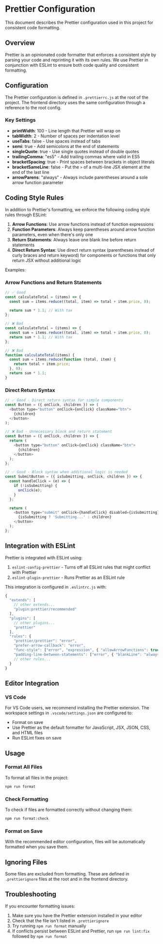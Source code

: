 # Prettier Configuration

This document describes the Prettier configuration used in this project for consistent code formatting.

## Overview

Prettier is an opinionated code formatter that enforces a consistent style by parsing your code and reprinting it with its own rules. We use Prettier in conjunction with ESLint to ensure both code quality and consistent formatting.

## Configuration

The Prettier configuration is defined in `.prettierrc.js` at the root of the project. The frontend directory uses the same configuration through a reference to the root config.

### Key Settings

- **printWidth**: 100 - Line length that Prettier will wrap on
- **tabWidth**: 2 - Number of spaces per indentation level
- **useTabs**: false - Use spaces instead of tabs
- **semi**: true - Add semicolons at the end of statements
- **singleQuote**: true - Use single quotes instead of double quotes
- **trailingComma**: "es5" - Add trailing commas where valid in ES5
- **bracketSpacing**: true - Print spaces between brackets in object literals
- **bracketSameLine**: false - Put the `>` of a multi-line JSX element at the end of the last line
- **arrowParens**: "always" - Always include parentheses around a sole arrow function parameter

## Coding Style Rules

In addition to Prettier's formatting, we enforce the following coding style rules through ESLint:

1. **Arrow Functions**: Use arrow functions instead of function expressions
2. **Function Parameters**: Always keep parentheses around arrow function parameters, even when there's only one
3. **Return Statements**: Always leave one blank line before return statements
4. **Direct Return Syntax**: Use direct return syntax (parentheses instead of curly braces and return keyword) for components or functions that only return JSX without additional logic

Examples:

### Arrow Functions and Return Statements

```javascript
// ✅ Good
const calculateTotal = (items) => {
  const sum = items.reduce((total, item) => total + item.price, 0);

  return sum * 1.1; // With tax
};

// ❌ Bad
const calculateTotal = (items) => {
  const sum = items.reduce((total, item) => total + item.price, 0);
  return sum * 1.1; // With tax
};

// ❌ Bad
function calculateTotal(items) {
  const sum = items.reduce(function (total, item) {
    return total + item.price;
  }, 0);
  return sum * 1.1;
}
```

### Direct Return Syntax

```javascript
// ✅ Good - Direct return syntax for simple components
const Button = ({ onClick, children }) => (
  <button type="button" onClick={onClick} className="btn">
    {children}
  </button>
);

// ❌ Bad - Unnecessary block and return statement
const Button = ({ onClick, children }) => {
  return (
    <button type="button" onClick={onClick} className="btn">
      {children}
    </button>
  );
};

// ✅ Good - Block syntax when additional logic is needed
const SubmitButton = ({ isSubmitting, onClick, children }) => {
  const handleClick = (e) => {
    if (!isSubmitting) {
      onClick(e);
    }
  };

  return (
    <button type="submit" onClick={handleClick} disabled={isSubmitting}>
      {isSubmitting ? 'Submitting...' : children}
    </button>
  );
};
```

## Integration with ESLint

Prettier is integrated with ESLint using:

1. `eslint-config-prettier` - Turns off all ESLint rules that might conflict with Prettier
2. `eslint-plugin-prettier` - Runs Prettier as an ESLint rule

This integration is configured in `.eslintrc.js` with:

```javascript
{
  "extends": [
    // other extends...
    "plugin:prettier/recommended"
  ],
  "plugins": [
    // other plugins...
    "prettier"
  ],
  "rules": {
    "prettier/prettier": "error",
    "prefer-arrow-callback": "error",
    "func-style": ["error", "expression", { "allowArrowFunctions": true }],
    "padding-line-between-statements": ["error", { "blankLine": "always", "prev": "*", "next": "return" }],
    // other rules...
  }
}
```

## Editor Integration

### VS Code

For VS Code users, we recommend installing the Prettier extension. The workspace settings in `.vscode/settings.json` are configured to:

- Format on save
- Use Prettier as the default formatter for JavaScript, JSX, JSON, CSS, and HTML files
- Run ESLint fixes on save

## Usage

### Format All Files

To format all files in the project:

```bash
npm run format
```

### Check Formatting

To check if files are formatted correctly without changing them:

```bash
npm run format:check
```

### Format on Save

With the recommended editor configuration, files will be automatically formatted when you save them.

## Ignoring Files

Some files are excluded from formatting. These are defined in `.prettierignore` files at the root and in the frontend directory.

## Troubleshooting

If you encounter formatting issues:

1. Make sure you have the Prettier extension installed in your editor
2. Check that the file isn't listed in `.prettierignore`
3. Try running `npm run format` manually
4. If conflicts persist between ESLint and Prettier, run `npm run lint:fix` followed by `npm run format`
